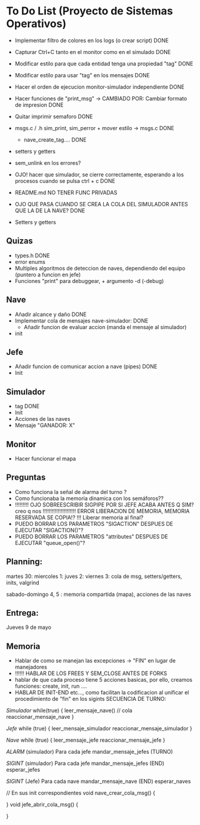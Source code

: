 # To Do List (Proyecto de Sistemas Operativos)
* Implementar filtro de colores en los logs (o crear script) DONE
* Capturar Ctrl+C tanto en el monitor como en el simulado DONE
* Modificar estilo para que cada entidad tenga una propiedad "tag" DONE
* Modificar estilo para usar "tag" en los mensajes DONE
* Hacer el orden de ejecucion monitor-simulador independiente DONE
* Hacer funciones de "print_msg" -> CAMBIADO POR: Cambiar formato de impresion DONE
* Quitar imprimir semaforo DONE
* msgs.c / .h  sim_print, sim_perror + mover estilo -> msgs.c DONE
	* nave_create_tag.... DONE

* setters y getters
* sem_unlink en los errores?  
* OJO! hacer que simulador, se cierre correctamente, esperando a los procesos cuando se pulsa ctrl + c DONE
* README.md 
NO TENER FUNC PRIVADAS 
* OJO QUE PASA CUANDO SE CREA LA COLA DEL SIMULADOR ANTES QUE LA DE LA NAVE? DONE

* Setters y getters


## Quizas
* types.h DONE
* error enums 
* Multiples algoritmos de deteccion de naves, dependiendo del equipo (puntero a funcion en jefe)
* Funciones "print" para debuggear, + argumento -d (-debug)

## Nave
* Añadir alcance y daño DONE
* Implementar cola de mensajes nave-simulador: 	DONE
	* Añadir funcion de evaluar accion (manda el mensaje al simulador)
* init

## Jefe
* Añadir funcion de comunicar accion a nave (pipes) DONE
* Init	

## Simulador
* tag	DONE
* Init 
* Acciones de las naves
* Mensaje "GANADOR: X"

## Monitor
* Hacer funcionar el mapa

## Preguntas 
* Como funciona la señal de alarma del turno ? 
* Como funcionaba la memoria dinamica con los semáforos??
* !!!!!!!!! OJO SOBREESCRIBIR SIGPIPE POR SI JEFE ACABA ANTES Q SIM? creo q nos
!!!!!!!!!!!!!!!!!!!!!!
ERROR LIBERACION DE MEMORIA, MEMORIA RESERVADA SE COPIA!?
!!! Liberar memoria al final?
* PUEDO BORRAR LOS PARAMETROS "SIGACTION" DESPUES DE EJECUTAR "SIGACTION()"?
* PUEDO BORRAR LOS PARAMETROS "attributes" DESPUES DE EJECUTAR "queue_open()"?


## Planning: 
martes 30:
miercoles 1: 
juves 2: 
viernes 3: cola de msg, setters/getters, inits, valgrind

sabado-domingo 4, 5 : memoria compartida (mapa), acciones de las naves

## Entrega:
Jueves 9 de mayo


## Memoria
* Hablar de como se manejan las excepciones -> "FIN" en lugar de manejadores
* !!!!!! HABLAR DE LOS FREES Y SEM_CLOSE ANTES DE FORKS
* hablar de que cada proceso tiene 5 acciones basicas, por ello, creamos funciones: create, init, run ....
* HABLAR DE INIT-END etc..., como facilitan la codificacion al unificar el procedimiento de "fin" en los sigints
SECUENCIA DE TURNO: 

*Simulador*
while(true) {
	leer_mensaje_nave() // cola
	reaccionar_mensaje_nave
}	

*Jefe* 
while (true) {
	leer_mensaje_simulador
	reaccionar_mensaje_simulador
}

*Nave* 
while (true) {
	leer_mensaje_jefe
	reaccionar_mensaje_jefe
}


*ALARM*  (simulador) 
Para cada jefe
	mandar_mensaje_jefes (TURNO)

*SIGINT* (simulador)
Para cada jefe
	mandar_mensaje_jefes (END)
esperar_jefes

*SIGINT* (Jefe)
Para cada nave
	mandar_mensaje_nave (END)
esperar_naves


// En sus init correspondientes
void nave_crear_cola_msg() {

}
void jefe_abrir_cola_msg() {
    
}

